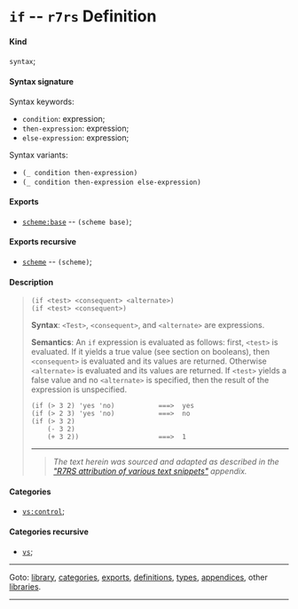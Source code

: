 

<a id='definition__r7rs__if'></a>

# `if` -- `r7rs` Definition


<a id='definition__r7rs__if__kind'></a>

#### Kind

`syntax`;


<a id='definition__r7rs__if__syntax-signature'></a>

#### Syntax signature

Syntax keywords:
 * `condition`: expression;
 * `then-expression`: expression;
 * `else-expression`: expression;

Syntax variants:
 * `(_ condition then-expression)`
 * `(_ condition then-expression else-expression)`


<a id='definition__r7rs__if__exports'></a>

#### Exports

 * [`scheme:base`](../../r7rs/exports/scheme_3a_base.md#export__r7rs__scheme_3a_base) -- `(scheme base)`;


<a id='definition__r7rs__if__exports-recursive'></a>

#### Exports recursive

 * [`scheme`](../../r7rs/exports/scheme.md#export__r7rs__scheme) -- `(scheme)`;


<a id='definition__r7rs__if__description'></a>

#### Description

> ````
> (if <test> <consequent> <alternate>)
> (if <test> <consequent>)
> ````
> 
> 
> **Syntax**:
> `<Test>`, `<consequent>`, and `<alternate>` are
> expressions.
> 
> **Semantics**:
> An `if` expression is evaluated as follows: first,
> `<test>` is evaluated.  If it yields a true value (see
> section on booleans), then `<consequent>` is evaluated and
> its values are returned.  Otherwise `<alternate>` is evaluated and its
> values are returned.  If `<test>` yields a false value and no
> `<alternate>` is specified, then the result of the expression is
> unspecified.
> 
> ````
> (if (> 3 2) 'yes 'no)           ===>  yes
> (if (> 2 3) 'yes 'no)           ===>  no
> (if (> 3 2)
>     (- 3 2)
>     (+ 3 2))                    ===>  1
> ````
> 
> 
> ----
> > *The text herein was sourced and adapted as described in the ["R7RS attribution of various text snippets"](../../r7rs/appendices/attribution.md#appendix__r7rs__attribution) appendix.*


<a id='definition__r7rs__if__categories'></a>

#### Categories

 * [`vs:control`](../../vonuvoli/categories/vs_3a_control.md#category__vonuvoli__vs_3a_control);


<a id='definition__r7rs__if__categories-recursive'></a>

#### Categories recursive

 * [`vs`](../../vonuvoli/categories/vs.md#category__vonuvoli__vs);

----

Goto: [library](../../r7rs/_index.md#library__r7rs), [categories](../../r7rs/categories/_index.md#toc__r7rs__categories), [exports](../../r7rs/exports/_index.md#toc__r7rs__exports), [definitions](../../r7rs/definitions/_index.md#toc__r7rs__definitions), [types](../../r7rs/types/_index.md#toc__r7rs__types), [appendices](../../r7rs/appendices/_index.md#toc__r7rs__appendices), other [libraries](../../_libraries.md#toc__libraries).

----

